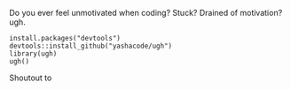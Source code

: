 Do you ever feel unmotivated when coding? Stuck? Drained of motivation? ugh.

~~~
install.packages("devtools") 
devtools::install_github("yashacode/ugh")
library(ugh)
ugh()
~~~

Shoutout to 
